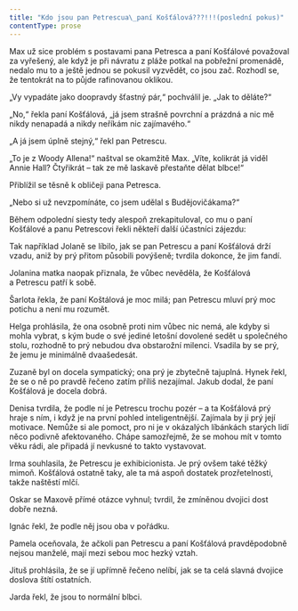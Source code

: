 ```yaml
---
title: "Kdo jsou pan Petrescua\_paní Košťálová???!!!(poslední pokus)"
contentType: prose
---
```


<section>

Max už sice problém s postavami pana Petresca a paní Košťálové považoval za vyřešený, ale když je při návratu z pláže potkal na pobřežní promenádě, nedalo mu to a ještě jednou se pokusil vyzvědět, co jsou zač. Rozhodl se, že tentokrát na to půjde rafinovanou oklikou.

„Vy vypadáte jako doopravdy šťastný pár,“ pochválil je. „Jak to děláte?“

„No,“ řekla paní Košťálová, „já jsem strašně povrchní a prázdná a nic mě nikdy nenapadá a nikdy neříkám nic zajímavého.“

„A já jsem úplně stejný,“ řekl pan Petrescu.

„To je z Woody Allena!“ naštval se okamžitě Max. „Víte, kolikrát já viděl Annie Hall? Čtyřikrát – tak ze mě laskavě přestaňte dělat blbce!“

Přiblížil se těsně k obličeji pana Petresca.

„Nebo si už nevzpomínáte, co jsem udělal s Budějovičákama?“

Během odpolední siesty tedy alespoň zrekapituloval, co mu o paní Košťálové a panu Petrescovi řekli někteří další účastníci zájezdu:

Tak například Jolaně se líbilo, jak se pan Petrescu a paní Košťálová drží vzadu, aniž by prý přitom působili povýšeně; tvrdila dokonce, že jim fandí.

Jolanina matka naopak přiznala, že vůbec nevěděla, že Košťálová a Petrescu patří k sobě.

Šarlota řekla, že paní Koštálová je moc milá; pan Petrescu mluví prý moc potichu a není mu rozumět.

Helga prohlásila, že ona osobně proti nim vůbec nic nemá, ale kdyby si mohla vybrat, s kým bude o své jediné letošní dovolené sedět u společného stolu, rozhodně to prý nebudou dva obstarožní milenci. Vsadila by se prý, že jemu je minimálně dvaašedesát.

Zuzaně byl on docela sympatický; ona prý je zbytečně tajuplná. Hynek řekl, že se o ně po pravdě řečeno zatím příliš nezajímal. Jakub dodal, že paní Košťálová je docela dobrá.

Denisa tvrdila, že podle ní je Petrescu trochu pozér – a ta Košťálová prý hraje s ním, i když je na první pohled inteligentnější. Zajímala by ji prý její motivace. Nemůže si ale pomoct, pro ni je v okázalých líbánkách starých lidí něco podivně afektovaného. Chápe samozřejmě, že se mohou mít v tomto věku rádi, ale připadá jí nevkusné to takto vystavovat.

Irma souhlasila, že Petrescu je exhibicionista. Je prý ovšem také těžký mimoň. Košťálová ostatně taky, ale ta má aspoň dostatek prozřetelnosti, takže naštěstí mlčí.

Oskar se Maxově přímé otázce vyhnul; tvrdil, že zmíněnou dvojici dost dobře nezná.

Ignác řekl, že podle něj jsou oba v pořádku.

Pamela oceňovala, že ačkoli pan Petrescu a paní Košťálová pravděpodobně nejsou manželé, mají mezi sebou moc hezký vztah.

Jituš prohlásila, že se jí upřímně řečeno nelíbí, jak se ta celá slavná dvojice doslova štítí ostatních.

Jarda řekl, že jsou to normální blbci.

</section>
